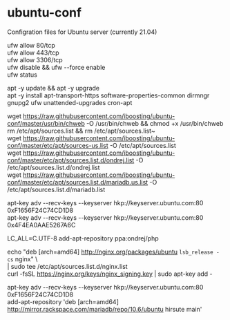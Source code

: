 # ubuntu-conf
Configration files for Ubuntu server (currently 21.04)

ufw allow 80/tcp<br>
ufw allow 443/tcp<br>
ufw allow 3306/tcp<br>
ufw disable && ufw --force enable<br>
ufw status<br>

apt -y update && apt -y upgrade<br>
apt -y install apt-transport-https software-properties-common dirmngr gnupg2 ufw unattended-upgrades cron-apt<br>

wget https://raw.githubusercontent.com/iboosting/ubuntu-conf/master/usr/bin/chweb -O /usr/bin/chweb && chmod +x /usr/bin/chweb<br>
rm /etc/apt/sources.list && rm /etc/apt/sources.list~<br>
wget https://raw.githubusercontent.com/iboosting/ubuntu-conf/master/etc/apt/sources-us.list -O /etc/apt/sources.list<br>
wget https://raw.githubusercontent.com/iboosting/ubuntu-conf/master/etc/apt/sources.list.d/ondrej.list -O /etc/apt/sources.list.d/ondrej.list<br>
wget https://raw.githubusercontent.com/iboosting/ubuntu-conf/master/etc/apt/sources.list.d/mariadb.us.list -O /etc/apt/sources.list.d/mariadb.list<br>

apt-key adv --recv-keys --keyserver hkp://keyserver.ubuntu.com:80 0xF1656F24C74CD1D8<br>
apt-key adv --recv-keys --keyserver hkp://keyserver.ubuntu.com:80 0x4F4EA0AAE5267A6C<br>

LC_ALL=C.UTF-8 add-apt-repository ppa:ondrej/php<br>

echo "deb [arch=amd64] http://nginx.org/packages/ubuntu `lsb_release -cs` nginx" \ <br>
    | sudo tee /etc/apt/sources.list.d/nginx.list<br>
curl -fsSL https://nginx.org/keys/nginx_signing.key | sudo apt-key add -<br>

apt-key adv --recv-keys --keyserver hkp://keyserver.ubuntu.com:80 0xF1656F24C74CD1D8<br>
add-apt-repository 'deb [arch=amd64] http://mirror.rackspace.com/mariadb/repo/10.6/ubuntu hirsute main'<br>

